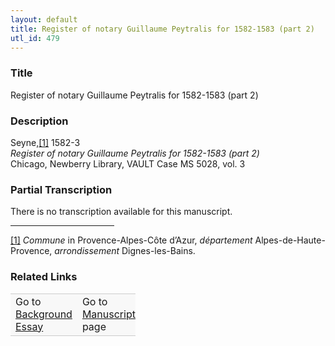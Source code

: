 ```yaml
---  
layout: default  
title: Register of notary Guillaume Peytralis for 1582-1583 (part 2)  
utl_id: 479
---
```


### Title

Register of notary Guillaume Peytralis for 1582-1583 (part 2)

### Description

<p>Seyne,<a href="#_ftn1" name="_ftnref1" title="" id="_ftnref1">[1]</a> 1582-3<br /><em>Register of notary Guillaume Peytralis for 1582-1583 (part 2)</em><br />
Chicago, Newberry Library, VAULT Case MS 5028, vol. 3</p>



### Partial Transcription

<p>There is no transcription available for this manuscript.</p>
<div>
<hr align="left" size="1" width="33%" /><div id="ftn1">
<a href="#_ftnref1" name="_ftn1" title="" id="_ftn1">[1]</a> <em>Commune </em>in Provence-Alpes-Côte d’Azur, <em>département </em>Alpes-de-Haute-Provence, <em>arrondissement </em>Dignes-les-Bains.
</div>
</div>



### Related Links

<table border="0.5" cellpadding="1" cellspacing="1" style="width: 200px; background-color:#F8F8F8;">
    <tbody style="border-color:#ccc">
        <tr style="border-color:#ccc">
            <td>Go to <a href="https://centerfordigitalhumanities.github.io/Newberry-French-paleography/essay/479" target="_blank">Background Essay</a></td>
            <td>Go to <a href="https://centerfordigitalhumanities.github.io/Newberry-French-paleography/www/record.html?id=479" target="_blank">Manuscript</a> page</td>
        </tr>
    </tbody>
</table>

